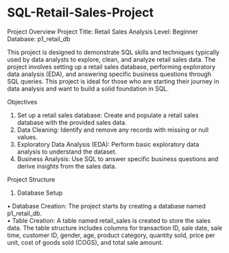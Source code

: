 # SQL-Retail-Sales-Project
Project Overview
Project Title: Retail Sales Analysis
Level: Beginner
Database: p1_retail_db

This project is designed to demonstrate SQL skills and techniques typically used by data analysts to explore, clean,
and analyze retail sales data. The project involves setting up a retail sales database, performing exploratory data
analysis (EDA), and answering specific business questions through SQL queries. This project is ideal for those who
are starting their journey in data analysis and want to build a solid foundation in SQL.

Objectives
1. Set up a retail sales database: Create and populate a retail sales database with the provided sales data.
2. Data Cleaning: Identify and remove any records with missing or null values.
3. Exploratory Data Analysis (EDA): Perform basic exploratory data analysis to understand the dataset.
4. Business Analysis: Use SQL to answer specific business questions and derive insights from the sales data.

Project Structure

1. Database Setup
   
  • Database Creation: The project starts by creating a database named p1_retail_db.                           
  • Table Creation: A table named retail_sales is created to store the sales data. The table structure includes
  columns for transaction ID, sale date, sale time, customer ID, gender, age, product category, quantity sold, price
  per unit, cost of goods sold (COGS), and total sale amount.

